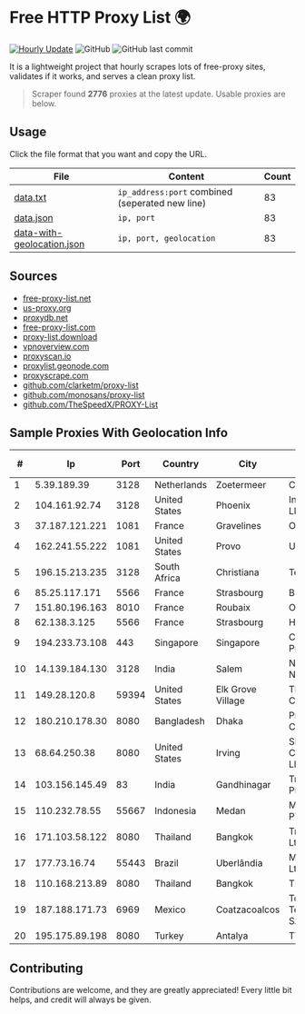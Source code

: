 
# Free HTTP Proxy List 🌍

[![Hourly Update](https://github.com/mertguvencli/http-proxy-list/actions/workflows/main.yml/badge.svg?branch=main)](https://github.com/mertguvencli/http-proxy-list/actions/workflows/main.yml)
![GitHub](https://img.shields.io/github/license/mertguvencli/http-proxy-list)
![GitHub last commit](https://img.shields.io/github/last-commit/mertguvencli/http-proxy-list)

It is a lightweight project that hourly scrapes lots of free-proxy sites, validates if it works, and serves a clean proxy list.


> Scraper found **2776** proxies at the latest update. Usable proxies are below.

## Usage

Click the file format that you want and copy the URL.


|File|Content|Count|
|----|-------|-----|
|[data.txt](https://raw.githubusercontent.com/mertguvencli/http-proxy-list/main/proxy-list/data.txt)|`ip_address:port` combined (seperated new line)|83|
|[data.json](https://raw.githubusercontent.com/mertguvencli/http-proxy-list/main/proxy-list/data.json)|`ip, port`|83|
|[data-with-geolocation.json](https://raw.githubusercontent.com/mertguvencli/http-proxy-list/main/proxy-list/data-with-geolocation.json)|`ip, port, geolocation`|83|

## Sources

* [free-proxy-list.net](https://free-proxy-list.net)
* [us-proxy.org](https://www.us-proxy.org)
* [proxydb.net](http://proxydb.net)
* [free-proxy-list.com](https://free-proxy-list.com/?page=&port=&type%5B%5D=http&type%5B%5D=https&up_time=0&search=Search)
* [proxy-list.download](https://www.proxy-list.download/HTTP)
* [vpnoverview.com](https://vpnoverview.com/privacy/anonymous-browsing/free-proxy-servers)
* [proxyscan.io](https://www.proxyscan.io)
* [proxylist.geonode.com](https://proxylist.geonode.com/api/proxy-list?limit=300&page=1&sort_by=lastChecked&sort_type=desc&protocols=http,https)
* [proxyscrape.com](https://api.proxyscrape.com/v2/?request=displayproxies&protocol=http&timeout=10000&country=all&ssl=all&anonymity=all)
* [github.com/clarketm/proxy-list](https://raw.githubusercontent.com/clarketm/proxy-list/master/proxy-list-raw.txt)
* [github.com/monosans/proxy-list](https://raw.githubusercontent.com/monosans/proxy-list/main/proxies/http.txt)
* [github.com/TheSpeedX/PROXY-List](https://raw.githubusercontent.com/TheSpeedX/PROXY-List/master/http.txt)


## Sample Proxies With Geolocation Info

|#|Ip|Port|Country|City|Internet Service Provider|
|-|--|----|-------|----|-------------------------|
|1|5.39.189.39|3128|Netherlands|Zoetermeer|ColoCenter b.v.|
|2|104.161.92.74|3128|United States|Phoenix|Input Output Flood LLC|
|3|37.187.121.221|1081|France|Gravelines|OVH SAS|
|4|162.241.55.222|1081|United States|Provo|Unified Layer|
|5|196.15.213.235|3128|South Africa|Christiana|Telkom SA Ltd.|
|6|85.25.117.171|5566|France|Strasbourg|BSB-SERVICE|
|7|151.80.196.163|8010|France|Roubaix|OVH SAS|
|8|62.138.3.125|5566|France|Strasbourg|Host Europe GmbH|
|9|194.233.73.108|443|Singapore|Singapore|Contabo Asia Private Limited|
|10|14.139.184.130|3128|India|Salem|National Knowledge Network|
|11|149.28.120.8|59394|United States|Elk Grove Village|The Constant Company|
|12|180.210.178.30|8080|Bangladesh|Dhaka|Premium Connectivity Limited|
|13|68.64.250.38|8080|United States|Irving|SimpleFiber Communications LLC|
|14|103.156.145.49|83|India|Gandhinagar|Treelink Broadband Private Limited|
|15|110.232.78.55|55667|Indonesia|Medan|Media Antar Nusa PT.|
|16|171.103.58.122|8080|Thailand|Bangkok|True Internet Co., Ltd.|
|17|177.73.16.74|55443|Brazil|Uberlândia|Max WIFI Telecom Ltda.|
|18|110.168.213.89|8080|Thailand|Bangkok|TRUENET|
|19|187.188.171.73|6969|Mexico|Coatzacoalcos|Total Play Telecomunicaciones SA De CV|
|20|195.175.89.198|8080|Turkey|Antalya|TTnetTurkTelekom|



## Contributing

Contributions are welcome, and they are greatly appreciated! Every
little bit helps, and credit will always be given.

